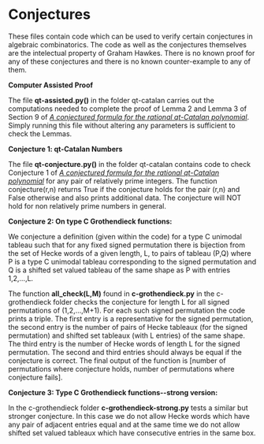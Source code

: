 # Conjectures
These files contain code which can be used to verify certain conjectures in algebraic combinatorics.  The code as well as the conjectures themselves are the intelectual property of Graham Hawkes. There is no known proof for any of these conjectures and there is no known counter-example to any of them.

<strong>Computer Assisted Proof</strong>

The file <strong>qt-assisted.py()</strong> in the folder qt-catalan carries out the computations needed to complete the proof of Lemma 2 and Lemma 3 of Section 9 of <a href="https://arxiv.org/pdf/2208.00577.pdf"><i>A conjectured formula for the rational qt-Catalan polynomial</i></a>.  Simply running this file without altering any parameters is sufficient to check the Lemmas.
  
 <strong>Conjecture 1: qt-Catalan Numbers</strong>

The file <strong>qt-conjecture.py()</strong> in the folder qt-catalan contains code to check Conjecture 1 of <a href="https://arxiv.org/pdf/2208.00577.pdf"><i>A conjectured formula for the rational qt-Catalan polynomial</i></a> for any pair of relatively prime integers.  The function conjecture(r,n) returns True if the conjecture holds for the pair (r,n) and False otherwise and also prints additional data.  The conjecture will NOT hold for non relatively prime numbers in general.
  
  
<strong>Conjecture 2: On type C Grothendieck functions:</strong>

We conjecture a definition (given within the code) for a type C unimodal tableau such that for any fixed signed permutation there is bijection from the set of Hecke words of a given length, L, to pairs of tableau (P,Q) where P is a type C unimodal tableau corresponding to the signed permutation and Q is a shifted set valued tableau of the same shape as P with entries 1,2,...,L. 

The function <strong>all_check(L,M)</strong> found in <strong>c-grothendieck.py</strong> in the c-grothendieck folder checks the conjecture for length L for  all signed permutations of (1,2,...,M+1). For each such signed permutation the code prints a triple.  The first entry is a representative for the signed permutation, the second entry is the number of pairs of Hecke tableaux (for the signed permutation) and shifted set tableaux (with L entries) of the same shape. The third entry is the number of Hecke words of  length L for the signed permutation.  The second and third entries should always be equal if the conjecture is correct.  The final output of the function is [number of permutations where conjecture holds, number of permutations where conjecture fails].

<strong>Conjecture 3: Type C Grothendieck functions--strong version:</strong>


In the c-grothendieck folder <strong>c-grothendieck-strong.py</strong> tests a similar but stronger conjecture.  In this case we do not allow Hecke words which have any pair of adjacent entries equal and at the same time we do not allow shifted set valued tableaux which have consecutive entries in the same box.

